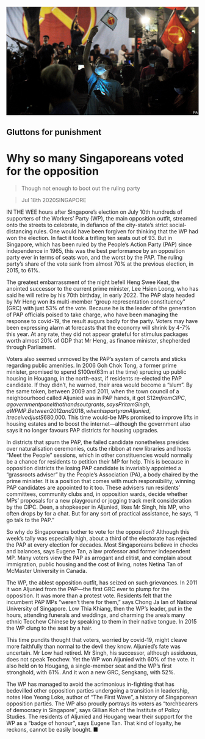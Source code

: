 ![](./images/20200718_ASP501.jpg)

## Gluttons for punishment

# Why so many Singaporeans voted for the opposition

> Though not enough to boot out the ruling party

> Jul 18th 2020SINGAPORE

IN THE WEE hours after Singapore’s election on July 10th hundreds of supporters of the Workers’ Party (WP), the main opposition outfit, streamed onto the streets to celebrate, in defiance of the city-state’s strict social-distancing rules. One would have been forgiven for thinking that the WP had won the election. In fact it took a trifling ten seats out of 93. But in Singapore, which has been ruled by the People’s Action Party (PAP) since independence in 1965, this was the best performance by an opposition party ever in terms of seats won, and the worst by the PAP. The ruling party’s share of the vote sank from almost 70% at the previous election, in 2015, to 61%.

The greatest embarrassment of the night befell Heng Swee Keat, the anointed successor to the current prime minister, Lee Hsien Loong, who has said he will retire by his 70th birthday, in early 2022. The PAP slate headed by Mr Heng won its multi-member “group representation constituency” (GRC) with just 53% of the vote. Because he is the leader of the generation of PAP officials poised to take charge, who have been managing the response to covid-19, the result augurs badly for the party. Voters may have been expressing alarm at forecasts that the economy will shrink by 4-7% this year. At any rate, they did not appear grateful for stimulus packages worth almost 20% of GDP that Mr Heng, as finance minister, shepherded through Parliament.

Voters also seemed unmoved by the PAP’s system of carrots and sticks regarding public amenities. In 2006 Goh Chok Tong, a former prime minister, promised to spend S$100m ($63m at the time) sprucing up public housing in Hougang, in the north-east, if residents re-elected the PAP candidate. If they didn’t, he warned, their area would become a “slum”. By the same token, between 2009 and 2011, when the town council of a neighbourhood called Aljunied was in PAP hands, it got S$12m from CIPC, a government panel that hands out grants, says Pritam Singh, a WP MP. Between 2012 and 2018, when his party ran Aljunied, it received just S$680,000. This time would-be MPs promised to improve lifts in housing estates and to boost the internet—although the government also says it no longer favours PAP districts for housing upgrades.

In districts that spurn the PAP, the failed candidate nonetheless presides over naturalisation ceremonies, cuts the ribbon at new libraries and hosts “Meet the People” sessions, which in other constituencies would normally be a chance for residents to petition their MP for help. This is because in opposition districts the losing PAP candidate is invariably appointed a “grassroots adviser” by the People’s Association (PA), a body chaired by the prime minister. It is a position that comes with much responsibility; winning PAP candidates are appointed to it too. These advisers run residents’ committees, community clubs and, in opposition wards, decide whether MPs’ proposals for a new playground or jogging track merit consideration by the CIPC. Deen, a shopkeeper in Aljunied, likes Mr Singh, his MP, who often drops by for a chat. But for any sort of practical assistance, he says, “I go talk to the PAP.”

So why do Singaporeans bother to vote for the opposition? Although this week’s tally was especially high, about a third of the electorate has rejected the PAP at every election for decades. Most Singaporeans believe in checks and balances, says Eugene Tan, a law professor and former independent MP. Many voters view the PAP as arrogant and elitist, and complain about immigration, public housing and the cost of living, notes Netina Tan of McMaster University in Canada.

The WP, the ablest opposition outfit, has seized on such grievances. In 2011 it won Aljunied from the PAP—the first GRC ever to plump for the opposition. It was more than a protest vote. Residents felt that the incumbent PAP MPs “weren’t there for them,” says Chong Ja Ian of National University of Singapore. Low Thia Khiang, then the WP’s leader, put in the hours, attending funerals and weddings, and charming the area’s many ethnic Teochew Chinese by speaking to them in their native tongue. In 2015 the WP clung to the seat by a hair.

This time pundits thought that voters, worried by covid-19, might cleave more faithfully than normal to the devil they know. Aljunied’s fate was uncertain. Mr Low had retired. Mr Singh, his successor, although assiduous, does not speak Teochew. Yet the WP won Aljunied with 60% of the vote. It also held on to Hougang, a single-member seat and the WP’s first stronghold, with 61%. And it won a new GRC, Sengkang, with 52%.

The WP has managed to avoid the acrimonious in-fighting that has bedevilled other opposition parties undergoing a transition in leadership, notes Hoe Yeong Loke, author of “The First Wave”, a history of Singaporean opposition parties. The WP also proudly portrays its voters as “torchbearers of democracy in Singapore”, says Gillian Koh of the Institute of Policy Studies. The residents of Aljunied and Hougang wear their support for the WP as a “badge of honour”, says Eugene Tan. That kind of loyalty, he reckons, cannot be easily bought. ■